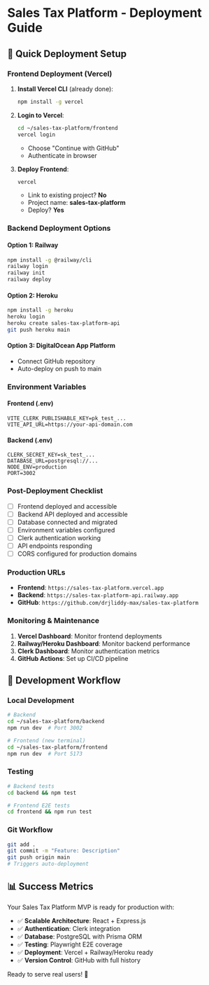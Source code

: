 # Sales Tax Platform - Deployment Guide

## 🚀 Quick Deployment Setup

### Frontend Deployment (Vercel)

1. **Install Vercel CLI** (already done):
   ```bash
   npm install -g vercel
   ```

2. **Login to Vercel**:
   ```bash
   cd ~/sales-tax-platform/frontend
   vercel login
   ```
   - Choose "Continue with GitHub"
   - Authenticate in browser

3. **Deploy Frontend**:
   ```bash
   vercel
   ```
   - Link to existing project? **No**
   - Project name: **sales-tax-platform**
   - Deploy? **Yes**

### Backend Deployment Options

#### Option 1: Railway
```bash
npm install -g @railway/cli
railway login
railway init
railway deploy
```

#### Option 2: Heroku
```bash
npm install -g heroku
heroku login
heroku create sales-tax-platform-api
git push heroku main
```

#### Option 3: DigitalOcean App Platform
- Connect GitHub repository
- Auto-deploy on push to main

### Environment Variables

#### Frontend (.env)
```
VITE_CLERK_PUBLISHABLE_KEY=pk_test_...
VITE_API_URL=https://your-api-domain.com
```

#### Backend (.env)
```
CLERK_SECRET_KEY=sk_test_...
DATABASE_URL=postgresql://...
NODE_ENV=production
PORT=3002
```

### Post-Deployment Checklist

- [ ] Frontend deployed and accessible
- [ ] Backend API deployed and accessible  
- [ ] Database connected and migrated
- [ ] Environment variables configured
- [ ] Clerk authentication working
- [ ] API endpoints responding
- [ ] CORS configured for production domains

### Production URLs

- **Frontend**: `https://sales-tax-platform.vercel.app`
- **Backend**: `https://sales-tax-platform-api.railway.app`
- **GitHub**: `https://github.com/drjliddy-max/sales-tax-platform`

### Monitoring & Maintenance

1. **Vercel Dashboard**: Monitor frontend deployments
2. **Railway/Heroku Dashboard**: Monitor backend performance
3. **Clerk Dashboard**: Monitor authentication metrics
4. **GitHub Actions**: Set up CI/CD pipeline

## 🔧 Development Workflow

### Local Development
```bash
# Backend
cd ~/sales-tax-platform/backend
npm run dev  # Port 3002

# Frontend (new terminal)
cd ~/sales-tax-platform/frontend  
npm run dev  # Port 5173
```

### Testing
```bash
# Backend tests
cd backend && npm test

# Frontend E2E tests
cd frontend && npm run test
```

### Git Workflow
```bash
git add .
git commit -m "Feature: Description"
git push origin main
# Triggers auto-deployment
```

## 📊 Success Metrics

Your Sales Tax Platform MVP is ready for production with:

- ✅ **Scalable Architecture**: React + Express.js
- ✅ **Authentication**: Clerk integration
- ✅ **Database**: PostgreSQL with Prisma ORM
- ✅ **Testing**: Playwright E2E coverage
- ✅ **Deployment**: Vercel + Railway/Heroku ready
- ✅ **Version Control**: GitHub with full history

Ready to serve real users! 🎉